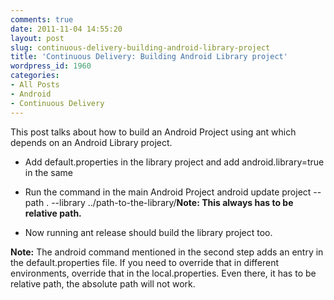 ```yaml
---
comments: true
date: 2011-11-04 14:55:20
layout: post
slug: continuous-delivery-building-android-library-project
title: 'Continuous Delivery: Building Android Library project'
wordpress_id: 1960
categories:
- All Posts
- Android
- Continuous Delivery
---
```


This post talks about how to build an Android Project using ant which depends on an Android Library project.



	
  * Add default.properties in the library project and add android.library=true in the same

	
  * Run the command in the main Android Project android update project --path . --library ../path-to-the-library/**Note: This always has to be relative path.**

	
  * Now running ant release should build the library project too.


**Note:** The android command mentioned in the second step adds an entry in the default.properties file. If you need to override that in different environments, override that in the local.properties. Even there, it has to be relative path, the absolute path will not work.

